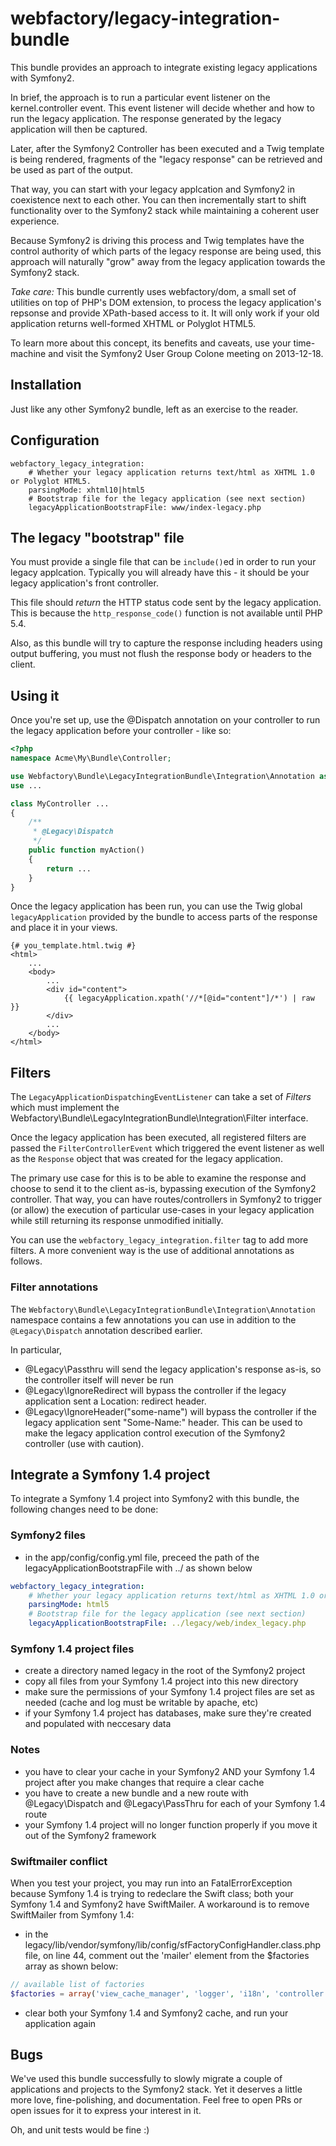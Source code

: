 webfactory/legacy-integration-bundle
===================================

This bundle provides an approach to integrate existing legacy applications with
Symfony2.

In brief, the approach is to run a particular event listener on the kernel.controller
event. This event listener will decide whether and how to run the legacy application.
The response generated by the legacy application will then be captured.

Later, after the Symfony2 Controller has been executed and a Twig template is being
rendered, fragments of the "legacy response" can be retrieved and be used as part
of the output.

That way, you can start with your legacy applcation and Symfony2 in coexistence
next to each other. You can then incrementally start to shift functionality over
to the Symfony2 stack while maintaining a coherent user experience.

Because Symfony2 is driving this process and Twig templates have the control
authority of which parts of the legacy response are being used, this approach
will naturally "grow" away from the legacy application towards the Symfony2 stack.

*Take care:* This bundle currently uses webfactory/dom, a small set of utilities
  on top of PHP's DOM extension, to process the legacy application's repsonse and
  provide XPath-based access to it. It will only work if your old application
  returns well-formed XHTML or Polyglot HTML5.

To learn more about this concept, its benefits and caveats, use your time-machine
and visit the Symfony2 User Group Colone meeting on 2013-12-18.

Installation
---

Just like any other Symfony2 bundle, left as an exercise to the reader.

Configuration
---

```
webfactory_legacy_integration:
    # Whether your legacy application returns text/html as XHTML 1.0 or Polyglot HTML5.
    parsingMode: xhtml10|html5
    # Bootstrap file for the legacy application (see next section)
    legacyApplicationBootstrapFile: www/index-legacy.php
```

The legacy "bootstrap" file
---

You must provide a single file that can be `include()`ed in order to run your
legacy applcation. Typically you will already have this - it should be your
legacy application's front controller.

This file should _return_ the HTTP status code sent by the legacy application.
This is because the `http_response_code()` function is not available until PHP 5.4.

Also, as this bundle will try to capture the response including headers using
output buffering, you must not flush the response body or headers
to the client.

Using it
---

Once you're set up, use the @Dispatch annotation on your controller to run the
legacy application before your controller - like so:

```php
<?php
namespace Acme\My\Bundle\Controller;

use Webfactory\Bundle\LegacyIntegrationBundle\Integration\Annotation as Legacy;
use ...

class MyController ...
{
    /**
     * @Legacy\Dispatch
     */
    public function myAction()
    {
        return ...
    }
}
```

Once the legacy application has been run, you can use the Twig global `legacyApplication`
provided by the bundle to access parts of the response and place it in your views.

```twig
{# you_template.html.twig #}
<html>
    ...
    <body>
        ...
        <div id="content">
            {{ legacyApplication.xpath('//*[@id="content"]/*') | raw }}
        </div>
        ...
    </body>
</html>
```

Filters
---

The `LegacyApplicationDispatchingEventListener` can take a set of _Filters_ which
must implement the Webfactory\Bundle\LegacyIntegrationBundle\Integration\Filter interface.

Once the legacy application has been executed, all registered filters are passed
the `FilterControllerEvent` which triggered the event listener as well as the
`Response` object that was created for the legacy application.

The primary use case for this is to be able to examine the response and choose
to send it to the client as-is, bypassing execution of the Symfony2 controller.
That way, you can have routes/controllers in Symfony2 to trigger (or allow) the
execution of particular use-cases in your legacy application while still returning
its response unmodified initially.

You can use the `webfactory_legacy_integration.filter` tag to add more filters.
A more convenient way is the use of additional annotations as follows.

### Filter annotations

The `Webfactory\Bundle\LegacyIntegrationBundle\Integration\Annotation` namespace
contains a few annotations you can use in addition to the `@Legacy\Dispatch` annotation
described earlier.

In particular,

- @Legacy\Passthru will send the legacy application's response as-is, so the controller itself will never be run
- @Legacy\IgnoreRedirect will bypass the controller if the legacy application sent a Location: redirect header.
- @Legacy\IgnoreHeader("some-name") will bypass the controller if the legacy application sent "Some-Name:" header. This can be used to make the legacy application control execution of the Symfony2 controller (use with caution).


Integrate a Symfony 1.4 project
---

To integrate a Symfony 1.4 project into Symfony2 with this bundle, the following changes need to be done:

### Symfony2 files

- in the app/config/config.yml file, preceed the path of the legacyApplicationBootstrapFile with ../ as shown below

```yml
webfactory_legacy_integration:
    # Whether your legacy application returns text/html as XHTML 1.0 or Polyglot HTML5.
    parsingMode: html5
    # Bootstrap file for the legacy application (see next section)
    legacyApplicationBootstrapFile: ../legacy/web/index_legacy.php
```

### Symfony 1.4 project files

- create a directory named legacy in the root of the Symfony2 project
- copy all files from your Symfony 1.4 project into this new directory
- make sure the permissions of your Symfony 1.4 project files are set as needed (cache and log must be writable by apache, etc)
- if your Symfony 1.4 project has databases, make sure they're created and populated with neccesary data

### Notes

- you have to clear your cache in your Symfony2 AND your Symfony 1.4 project after you make changes that require a clear cache
- you have to create a new bundle and a new route with @Legacy\Dispatch and @Legacy\PassThru for each of your Symfony 1.4 route
- your Symfony 1.4 project will no longer function properly if you move it out of the Symfony2 framework

### Swiftmailer conflict

When you test your project, you may run into an FatalErrorException because Symfony 1.4 is trying to redeclare the Swift class; both your Symfony 1.4 and Symfony2 have SwiftMailer. A workaround is to remove SwiftMailer from Symfony 1.4:

- in the legacy/lib/vendor/symfony/lib/config/sfFactoryConfigHandler.class.php file, on line 44, comment out the 'mailer' element from the $factories array as shown below:

```php
// available list of factories
$factories = array('view_cache_manager', 'logger', 'i18n', 'controller', 'request', 'response', 'routing', 'storage', 'user', 'view_cache');//, 'mailer');
```

- clear both your Symfony 1.4 and Symfony2 cache, and run your application again

Bugs
---

We've used this bundle successfully to slowly migrate a couple of applications
and projects to the Symfony2 stack. Yet it deserves a little more love, fine-polishing,
and documentation. Feel free to open PRs or open issues for it to express your
interest in it.

Oh, and unit tests would be fine :)


